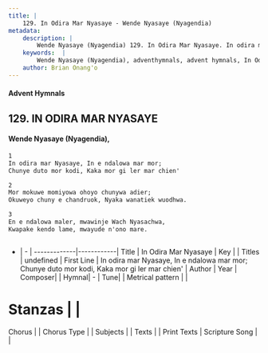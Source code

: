 ```yaml
---
title: |
    129. In Odira Mar Nyasaye - Wende Nyasaye (Nyagendia)
metadata:
    description: |
        Wende Nyasaye (Nyagendia) 129. In Odira Mar Nyasaye. In odira mar Nyasaye, In e ndalowa mar mor; Chunye duto mor kodi, Kaka mor gi ler mar chien'  
    keywords:  |
        Wende Nyasaye (Nyagendia), adventhymnals, advent hymnals, In Odira Mar Nyasaye, In odira mar Nyasaye, In e ndalowa mar mor; Chunye duto mor kodi, Kaka mor gi ler mar chien'. 
    author: Brian Onang'o
---
```


#### Advent Hymnals
## 129. IN ODIRA MAR NYASAYE
####  Wende Nyasaye (Nyagendia),

```txt
1
In odira mar Nyasaye, In e ndalowa mar mor;
Chunye duto mor kodi, Kaka mor gi ler mar chien'

2
Mor mokuwe momiyowa ohoyo chunywa adier;
Okuweyo chuny e chandruok, Nyaka wanatiek wuodhwa.

3
En e ndalowa maler, mwawinje Wach Nyasachwa,
Kwapake kendo lame, mwayude n'ono mare.



```

- |   -  |
-------------|------------|
Title | In Odira Mar Nyasaye |
Key |  |
Titles | undefined |
First Line | In odira mar Nyasaye, In e ndalowa mar mor; Chunye duto mor kodi, Kaka mor gi ler mar chien' |
Author | 
Year | 
Composer| |
Hymnal|  - |
Tune|  |
Metrical pattern | |
# Stanzas |  |
Chorus |  |
Chorus Type |  |
Subjects | |
Texts |  |
Print Texts | 
Scripture Song |  |
    
